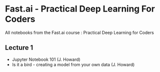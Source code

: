 # Fast.ai - Practical Deep Learning For Coders

All notebooks from the Fast.ai course : Practical Deep Learning for Coders

## Lecture 1

* Jupyter Notebook 101 (J. Howard)
* Is it a bird - creating a model from your own data (J. Howard)
